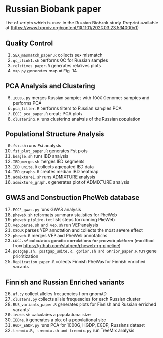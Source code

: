 # **Russian Biobank paper**
List of scripts which is used in the Russian Biobank study. Preprint available at (https://www.biorxiv.org/content/10.1101/2023.03.23.534000v1)

## **Quality Control**

1. `SEX_masmatch_paper.R` collects sex mismatch
2. `qc_plink1.sh` performs QC for Russian samples
3. `relatives_paper.R` generates relatives plots
4. `map.py` generates map at Fig. 1A

## **PCA Analysis and Clustering**

5. `1000G.py` merges Russian samples with 1000 Genomes samples and performs PCA
6. `pca_filter.R` performs filters to Russian samples PCA
7. `ECCE_pca_paper.R` creats PCA plots
8. `clustering.R` runs clustering analysis of the Russian population

## **Populational Structure Analysis**

9. `fst.sh` runs Fst analysis
10. `fst_plot_paper.R` generates Fst plots
11. `beagle.sh` runs IBD analysis
12. `IBD_merge.sh` merges IBD segments
13. `IBD_unite.R` collects agregated IBD data
14. `IBD_graphs.R` creates median IBD heatmap
15. `admixture1.sh` runs ADMIXTURE analysis
16. `admixture_graph.R` generates plot of ADMIXTURE analysis

## **GWAS and Construction PheWeb database**

17. `ECCE_gwas.py` runs GWAS analysis
18. `pheweb.sh` reformats summary statistics for PheWeb
19. `pheweb_pipline.txt` lists steps for running PheWeb
20. `vep.parse.sh and vep.sh` run VEP analysis
21. `CSQ.R` parses VEP annotation and collects the most severe effect
22. `pheweb.R` merges VEP and PheWeb annotations
23. `LDSC.nf` calculates genetic correlations for pheweb platform (modified from https://github.com/statgen/pheweb-rg-pipeline) 
24. `postgap.sh, postgap_unite.R, gprior.sh and GPrior_paper.R` run gene prioritization
25. `Replication_paper.R` collects Finnish PheWas for Finnish enriched variants

## **Finnish and Russian Enriched variants**

26. `af.py` collect alleles frequencies from gnomAD
27. `clusters.py` collects allele frequencies for each Russian cluster
28. `RUS_variants_paper.R` generates plots for Finnish and Russian enriched variants`
29. `IBDne.sh` calculates a populational size
30. `IBDne.R` generates a plot of a populational size
31. `HGDP_EGDP.py` runs PCA for 1000G, HGDP, EGDP, Russians dataset
32. `treemix.R, treemix.sh and treemix.py` run TreeMix analysis

